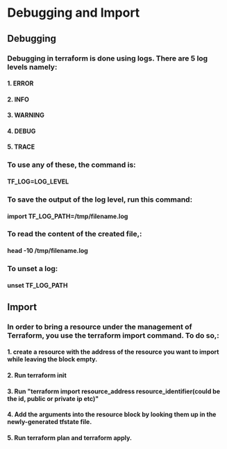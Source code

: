 # Debugging and Import

## Debugging
### Debugging in terraform is done using logs. There are 5 log levels namely:
#### 1. ERROR
#### 2. INFO
#### 3. WARNING
#### 4. DEBUG
#### 5. TRACE

### To use any of these, the command is:
#### TF_LOG=LOG_LEVEL
### To save the output of the log level, run this command:
#### import TF_LOG_PATH=/tmp/filename.log
### To read the content of the created file,:
#### head -10 /tmp/filename.log
### To unset a log:
#### unset TF_LOG_PATH


## Import
### In order to bring a resource under the management of Terraform, you use the terraform import command. To do so,:
#### 1. create a resource with the address of the resource you want to import while leaving the block empty.
#### 2. Run terraform init
#### 3. Run "terraform import resource_address resource_identifier(could be the id, public or private ip etc)"
#### 4. Add the arguments into the resource block by looking them up in the newly-generated tfstate file.
#### 5. Run terraform plan and terraform apply.